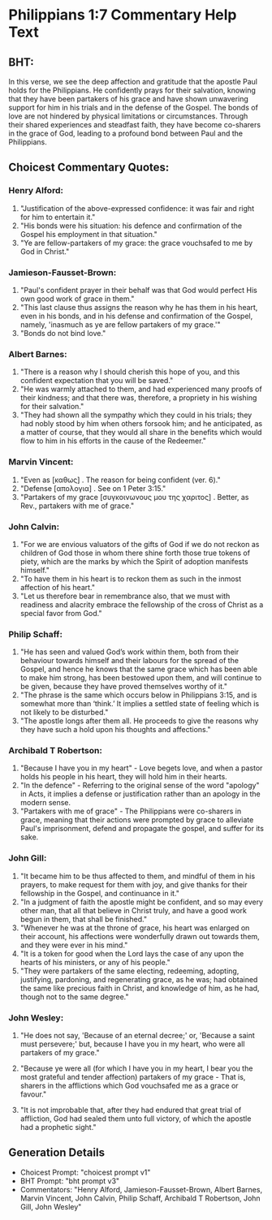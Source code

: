 # Philippians 1:7 Commentary Help Text

## BHT:
In this verse, we see the deep affection and gratitude that the apostle Paul holds for the Philippians. He confidently prays for their salvation, knowing that they have been partakers of his grace and have shown unwavering support for him in his trials and in the defense of the Gospel. The bonds of love are not hindered by physical limitations or circumstances. Through their shared experiences and steadfast faith, they have become co-sharers in the grace of God, leading to a profound bond between Paul and the Philippians.

## Choicest Commentary Quotes:
### Henry Alford:
1. "Justification of the above-expressed confidence: it was fair and right for him to entertain it."
2. "His bonds were his situation: his defence and confirmation of the Gospel his employment in that situation."
3. "Ye are fellow-partakers of my grace: the grace vouchsafed to me by God in Christ."

### Jamieson-Fausset-Brown:
1. "Paul's confident prayer in their behalf was that God would perfect His own good work of grace in them."
2. "This last clause thus assigns the reason why he has them in his heart, even in his bonds, and in his defense and confirmation of the Gospel, namely, 'inasmuch as ye are fellow partakers of my grace.'"
3. "Bonds do not bind love."

### Albert Barnes:
1. "There is a reason why I should cherish this hope of you, and this confident expectation that you will be saved."
2. "He was warmly attached to them, and had experienced many proofs of their kindness; and that there was, therefore, a propriety in his wishing for their salvation."
3. "They had shown all the sympathy which they could in his trials; they had nobly stood by him when others forsook him; and he anticipated, as a matter of course, that they would all share in the benefits which would flow to him in his efforts in the cause of the Redeemer."

### Marvin Vincent:
1. "Even as [καθως] . The reason for being confident (ver. 6)."
2. "Defense [απολογια] . See on 1 Peter 3:15."
3. "Partakers of my grace [συγκοινωνους μου της χαριτος] . Better, as Rev., partakers with me of grace."

### John Calvin:
1. "For we are envious valuators of the gifts of God if we do not reckon as children of God those in whom there shine forth those true tokens of piety, which are the marks by which the Spirit of adoption manifests himself."
2. "To have them in his heart is to reckon them as such in the inmost affection of his heart."
3. "Let us therefore bear in remembrance also, that we must with readiness and alacrity embrace the fellowship of the cross of Christ as a special favor from God."

### Philip Schaff:
1. "He has seen and valued God’s work within them, both from their behaviour towards himself and their labours for the spread of the Gospel, and hence he knows that the same grace which has been able to make him strong, has been bestowed upon them, and will continue to be given, because they have proved themselves worthy of it."
2. "The phrase is the same which occurs below in Philippians 3:15, and is somewhat more than ‘think.’ It implies a settled state of feeling which is not likely to be disturbed."
3. "The apostle longs after them all. He proceeds to give the reasons why they have such a hold upon his thoughts and affections."

### Archibald T Robertson:
1. "Because I have you in my heart" - Love begets love, and when a pastor holds his people in his heart, they will hold him in their hearts.
2. "In the defence" - Referring to the original sense of the word "apology" in Acts, it implies a defense or justification rather than an apology in the modern sense.
3. "Partakers with me of grace" - The Philippians were co-sharers in grace, meaning that their actions were prompted by grace to alleviate Paul's imprisonment, defend and propagate the gospel, and suffer for its sake.

### John Gill:
1. "It became him to be thus affected to them, and mindful of them in his prayers, to make request for them with joy, and give thanks for their fellowship in the Gospel, and continuance in it."
2. "In a judgment of faith the apostle might be confident, and so may every other man, that all that believe in Christ truly, and have a good work begun in them, that shall be finished."
3. "Whenever he was at the throne of grace, his heart was enlarged on their account, his affections were wonderfully drawn out towards them, and they were ever in his mind."
4. "It is a token for good when the Lord lays the case of any upon the hearts of his ministers, or any of his people."
5. "They were partakers of the same electing, redeeming, adopting, justifying, pardoning, and regenerating grace, as he was; had obtained the same like precious faith in Christ, and knowledge of him, as he had, though not to the same degree."

### John Wesley:
1. "He does not say, 'Because of an eternal decree;' or, 'Because a saint must persevere;' but, because I have you in my heart, who were all partakers of my grace." 

2. "Because ye were all (for which I have you in my heart, I bear you the most grateful and tender affection) partakers of my grace - That is, sharers in the afflictions which God vouchsafed me as a grace or favour."

3. "It is not improbable that, after they had endured that great trial of affliction, God had sealed them unto full victory, of which the apostle had a prophetic sight."


## Generation Details
- Choicest Prompt: "choicest prompt v1"
- BHT Prompt: "bht prompt v3"
- Commentators: "Henry Alford, Jamieson-Fausset-Brown, Albert Barnes, Marvin Vincent, John Calvin, Philip Schaff, Archibald T Robertson, John Gill, John Wesley"

